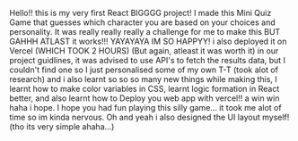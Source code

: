 Hello!! this is my very first React BIGGGG project! I made this Mini Quiz Game that guesses which character you are based on your choices and personality. It was really really really a challenge for me to make this BUT GAHHH ATLAST it works!!! YAYAYAYA IM SO HAPPYY! i also deployed it on Vercel (WHICH TOOK 2 HOURS) (But again, atleast it was worth it) in our project guidlines, it was advised to use API's to fetch the results data, but I couldn't find one so I just personalised some of my own T-T (took alot of research) and i also learnt so so so many new things while making this, I learnt how to make color variables in CSS, learnt logic formation in React better, and also learnt how to Deploy you web app with vercel!! a win win haha i hope. I hope you had fun playing this silly game... it took me alot of time so im kinda nervous. Oh and yeah i also designed the UI layout myself! (tho its very simple ahaha...) 
